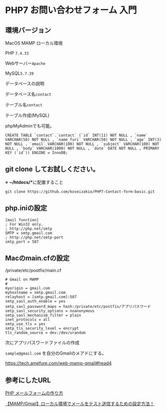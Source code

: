 # PHP7 お問い合わせフォーム 入門

## 環境バージョン

MacOS MAMP ローカル環境

PHP ```7.4.33```

Webサーバー```Apache```

MySQL```5.7.39```


データベースの説明

データベース名```contact```

テーブル名```contact```

テーブル作成(MySQL)

phpMyAdminでも可能。

```
CREATE TABLE `contact`.`contact` (`id` INT(11) NOT NULL , `name` VARCHAR(50) NOT NULL , `name_furi` VARCHAR(50) NOT NULL , `age` INT(3) NOT NULL , `email` VARCHAR(100) NOT NULL , `subject` VARCHAR(100) NOT NULL , `body` VARCHAR(1000) NOT NULL , `date` DATE NOT NULL , PRIMARY KEY (`id`)) ENGINE = InnoDB;
```

## git clone してお試しください。

※ <strong>~/htdocs/*</strong>に配置すること

```
git clone https://github.com/koseizakio/PHP7-Contact-form-basic.git
```
## php.iniの設定

```
[mail function]
; For Win32 only.
; http://php.net/smtp
SMTP = smtp.gmail.com
; http://php.net/smtp-port
smtp_port = 587
```

## Macのmain.cfの設定

/private/etc/postfix/main.cf

```
# Gmail on MAMP
#
myorigin = gmail.com
myhostname = smtp.gmail.com
relayhost = [smtp.gmail.com]:587
smtp_sasl_auth_enable = yes
smtp_sasl_password_maps = hash:/private/etc/postfix/アプリパスワード
smtp_sasl_security_options = noanonymous
smtp_sasl_mechanism_filter = plain
inet_protocols = all
smtp_use_tls = yes
smtp_tls_security_level = encrypt
tls_random_source = dev:/dev/urandom
```

次にアプリパスワードファイルの作成

```sample@gmail.com``` を自分のGmailのメアドにする。

https://tech.amefure.com/web-mamp-gmail#head4

## 参考にしたURL

[PHP メールフォームの作り方](https://www.webdesignleaves.com/pr/php/php_contact_form_01.php)

[【MAMP/Gmail】ローカル環境でメールをテスト送信するための設定方法！](https://tech.amefure.com/web-mamp-gmail)
